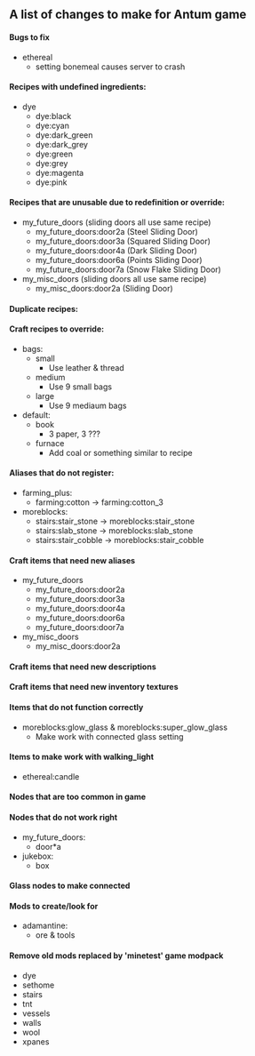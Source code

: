 ## A list of changes to make for Antum game


#### Bugs to fix
* ethereal
    * setting bonemeal causes server to crash

#### Recipes with undefined ingredients:
* dye
	* dye:black
	* dye:cyan
	* dye:dark_green
	* dye:dark_grey
	* dye:green
	* dye:grey
	* dye:magenta
	* dye:pink

#### Recipes that are unusable due to redefinition or override:
* my_future_doors (sliding doors all use same recipe)
	* my_future_doors:door2a (Steel Sliding Door)
	* my_future_doors:door3a (Squared Sliding Door)
	* my_future_doors:door4a (Dark Sliding Door)
	* my_future_doors:door6a (Points Sliding Door)
	* my_future_doors:door7a (Snow Flake Sliding Door)
* my_misc_doors (sliding doors all use same recipe)
	* my_misc_doors:door2a (Sliding Door)

#### Duplicate recipes:

#### Craft recipes to override:
* bags:
	* small
		* Use leather & thread
	* medium
		* Use 9 small bags
	* large
		* Use 9 mediaum bags
* default:
	* book
		* 3 paper, 3 ???
	* furnace
		* Add coal or something similar to recipe

#### Aliases that do not register:
* farming_plus:
	* farming:cotton -> farming:cotton_3
* moreblocks:
	* stairs:stair_stone -> moreblocks:stair_stone
	* stairs:slab_stone -> moreblocks:slab_stone
	* stairs:stair_cobble -> moreblocks:stair_cobble

#### Craft items that need new aliases
* my_future_doors
	* my_future_doors:door2a
	* my_future_doors:door3a
	* my_future_doors:door4a
	* my_future_doors:door6a
	* my_future_doors:door7a
* my_misc_doors
	* my_misc_doors:door2a

#### Craft items that need new descriptions

#### Craft items that need new inventory textures

#### Items that do not function correctly
* moreblocks:glow_glass & moreblocks:super_glow_glass
	* Make work with connected glass setting

#### Items to make work with walking_light
* ethereal:candle

#### Nodes that are too common in game

#### Nodes that do not work right
* my_future_doors:
	* door*a
* jukebox:
	* box

#### Glass nodes to make connected

#### Mods to create/look for
* adamantine:
	* ore & tools

#### Remove old mods replaced by 'minetest' game modpack
* dye
* sethome
* stairs
* tnt
* vessels
* walls
* wool
* xpanes
